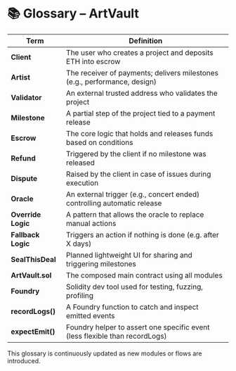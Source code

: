 # 📚 Glossary – ArtVault

| Term               | Definition                                                                  |
| ------------------ | --------------------------------------------------------------------------- |
| **Client**         | The user who creates a project and deposits ETH into escrow                 |
| **Artist**         | The receiver of payments; delivers milestones (e.g., performance, design)   |
| **Validator**      | An external trusted address who validates the project                       |
| **Milestone**      | A partial step of the project tied to a payment release                     |
| **Escrow**         | The core logic that holds and releases funds based on conditions            |
| **Refund**         | Triggered by the client if no milestone was released                        |
| **Dispute**        | Raised by the client in case of issues during execution                     |
| **Oracle**         | An external trigger (e.g., concert ended) controlling automatic release     |
| **Override Logic** | A pattern that allows the oracle to replace manual actions                  |
| **Fallback Logic** | Triggers an action if nothing is done (e.g. after X days)                   |
| **SealThisDeal**   | Planned lightweight UI for sharing and triggering milestones                |
| **ArtVault.sol**   | The composed main contract using all modules                                |
| **Foundry**        | Solidity dev tool used for testing, fuzzing, profiling                      |
| **recordLogs()**   | A Foundry function to catch and inspect emitted events                      |
| **expectEmit()**   | Foundry helper to assert one specific event (less flexible than recordLogs) |

This glossary is continuously updated as new modules or flows are introduced.

